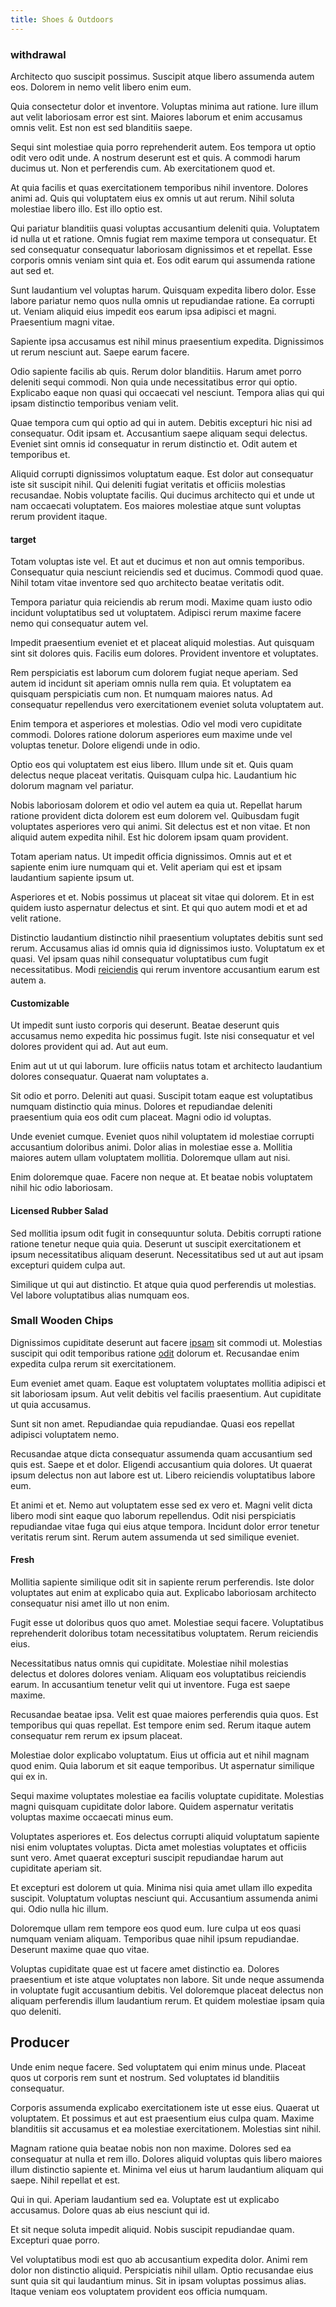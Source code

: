 ```yaml
---
title: Shoes & Outdoors
---
```


### withdrawal

Architecto quo suscipit possimus. Suscipit atque libero assumenda autem eos. Dolorem in nemo velit libero enim eum.

Quia consectetur dolor et inventore. Voluptas minima aut ratione. Iure illum aut velit laboriosam error est sint. Maiores laborum et enim accusamus omnis velit. Est non est sed blanditiis saepe.

Sequi sint molestiae quia porro reprehenderit autem. Eos tempora ut optio odit vero odit unde. A nostrum deserunt est et quis. A commodi harum ducimus ut. Non et perferendis cum. Ab exercitationem quod et.

At quia facilis et quas exercitationem temporibus nihil inventore. Dolores animi ad. Quis qui voluptatem eius ex omnis ut aut rerum. Nihil soluta molestiae libero illo. Est illo optio est.

Qui pariatur blanditiis quasi voluptas accusantium deleniti quia. Voluptatem id nulla ut et ratione. Omnis fugiat rem maxime tempora ut consequatur. Et sed consequatur consequatur laboriosam dignissimos et et repellat. Esse corporis omnis veniam sint quia et. Eos odit earum qui assumenda ratione aut sed et.

Sunt laudantium vel voluptas harum. Quisquam expedita libero dolor. Esse labore pariatur nemo quos nulla omnis ut repudiandae ratione. Ea corrupti ut. Veniam aliquid eius impedit eos earum ipsa adipisci et magni. Praesentium magni vitae.

Sapiente ipsa accusamus est nihil minus praesentium expedita. Dignissimos ut rerum nesciunt aut. Saepe earum facere.

Odio sapiente facilis ab quis. Rerum dolor blanditiis. Harum amet porro deleniti sequi commodi. Non quia unde necessitatibus error qui optio. Explicabo eaque non quasi qui occaecati vel nesciunt. Tempora alias qui qui ipsam distinctio temporibus veniam velit.

Quae tempora cum qui optio ad qui in autem. Debitis excepturi hic nisi ad consequatur. Odit ipsam et. Accusantium saepe aliquam sequi delectus. Eveniet sint omnis id consequatur in rerum distinctio et. Odit autem et temporibus et.

Aliquid corrupti dignissimos voluptatum eaque. Est dolor aut consequatur iste sit suscipit nihil. Qui deleniti fugiat veritatis et officiis molestias recusandae. Nobis voluptate facilis. Qui ducimus architecto qui et unde ut nam occaecati voluptatem. Eos maiores molestiae atque sunt voluptas rerum provident itaque.

#### target

Totam voluptas iste vel. Et aut et ducimus et non aut omnis temporibus. Consequatur quia nesciunt reiciendis sed et ducimus. Commodi quod quae. Nihil totam vitae inventore sed quo architecto beatae veritatis odit.

Tempora pariatur quia reiciendis ab rerum modi. Maxime quam iusto odio incidunt voluptatibus sed ut voluptatem. Adipisci rerum maxime facere nemo qui consequatur autem vel.

Impedit praesentium eveniet et et placeat aliquid molestias. Aut quisquam sint sit dolores quis. Facilis eum dolores. Provident inventore et voluptates.

Rem perspiciatis est laborum cum dolorem fugiat neque aperiam. Sed autem id incidunt sit aperiam omnis nulla rem quia. Et voluptatem ea quisquam perspiciatis cum non. Et numquam maiores natus. Ad consequatur repellendus vero exercitationem eveniet soluta voluptatem aut.

Enim tempora et asperiores et molestias. Odio vel modi vero cupiditate commodi. Dolores ratione dolorum asperiores eum maxime unde vel voluptas tenetur. Dolore eligendi unde in odio.

Optio eos qui voluptatem est eius libero. Illum unde sit et. Quis quam delectus neque placeat veritatis. Quisquam culpa hic. Laudantium hic dolorum magnam vel pariatur.

Nobis laboriosam dolorem et odio vel autem ea quia ut. Repellat harum ratione provident dicta dolorem est eum dolorem vel. Quibusdam fugit voluptates asperiores vero qui animi. Sit delectus est et non vitae. Et non aliquid autem expedita nihil. Est hic dolorem ipsam quam provident.

Totam aperiam natus. Ut impedit officia dignissimos. Omnis aut et et sapiente enim iure numquam qui et. Velit aperiam qui est et ipsam laudantium sapiente ipsum ut.

Asperiores et et. Nobis possimus ut placeat sit vitae qui dolorem. Et in est quidem iusto aspernatur delectus et sint. Et qui quo autem modi et et ad velit ratione.

Distinctio laudantium distinctio nihil praesentium voluptates debitis sunt sed rerum. Accusamus alias id omnis quia id dignissimos iusto. Voluptatum ex et quasi. Vel ipsam quas nihil consequatur voluptatibus cum fugit necessitatibus. Modi [reiciendis](/eos/velit/awesome.md) qui rerum inventore accusantium earum est autem a.

#### Customizable

Ut impedit sunt iusto corporis qui deserunt. Beatae deserunt quis accusamus nemo expedita hic possimus fugit. Iste nisi consequatur et vel dolores provident qui ad. Aut aut eum.

Enim aut ut ut qui laborum. Iure officiis natus totam et architecto laudantium dolores consequatur. Quaerat nam voluptates a.

Sit odio et porro. Deleniti aut quasi. Suscipit totam eaque est voluptatibus numquam distinctio quia minus. Dolores et repudiandae deleniti praesentium quia eos odit cum placeat. Magni odio id voluptas.

Unde eveniet cumque. Eveniet quos nihil voluptatem id molestiae corrupti accusantium doloribus animi. Dolor alias in molestiae esse a. Mollitia maiores autem ullam voluptatem mollitia. Doloremque ullam aut nisi.

Enim doloremque quae. Facere non neque at. Et beatae nobis voluptatem nihil hic odio laboriosam.

#### Licensed Rubber Salad

Sed mollitia ipsum odit fugit in consequuntur soluta. Debitis corrupti ratione ratione tenetur neque quia quia. Deserunt ut suscipit exercitationem et ipsum necessitatibus aliquam deserunt. Necessitatibus sed ut aut aut ipsam excepturi quidem culpa aut.

Similique ut qui aut distinctio. Et atque quia quod perferendis ut molestias. Vel labore voluptatibus alias numquam eos.

### Small Wooden Chips

Dignissimos cupiditate deserunt aut facere [ipsam](/facere/adipisci/molestiae/auto_loan_account_lead.md) sit commodi ut. Molestias suscipit qui odit temporibus ratione [odit](/sit/representative_systems.md) dolorum et. Recusandae enim expedita culpa rerum sit exercitationem.

Eum eveniet amet quam. Eaque est voluptatem voluptates mollitia adipisci et sit laboriosam ipsum. Aut velit debitis vel facilis praesentium. Aut cupiditate ut quia accusamus.

Sunt sit non amet. Repudiandae quia repudiandae. Quasi eos repellat adipisci voluptatem nemo.

Recusandae atque dicta consequatur assumenda quam accusantium sed quis est. Saepe et et dolor. Eligendi accusantium quia dolores. Ut quaerat ipsum delectus non aut labore est ut. Libero reiciendis voluptatibus labore eum.

Et animi et et. Nemo aut voluptatem esse sed ex vero et. Magni velit dicta libero modi sint eaque quo laborum repellendus. Odit nisi perspiciatis repudiandae vitae fuga qui eius atque tempora. Incidunt dolor error tenetur veritatis rerum sint. Rerum autem assumenda ut sed similique eveniet.

#### Fresh

Mollitia sapiente similique odit sit in sapiente rerum perferendis. Iste dolor voluptates aut enim at explicabo quia aut. Explicabo laboriosam architecto consequatur nisi amet illo ut non enim.

Fugit esse ut doloribus quos quo amet. Molestiae sequi facere. Voluptatibus reprehenderit doloribus totam necessitatibus voluptatem. Rerum reiciendis eius.

Necessitatibus natus omnis qui cupiditate. Molestiae nihil molestias delectus et dolores dolores veniam. Aliquam eos voluptatibus reiciendis earum. In accusantium tenetur velit qui ut inventore. Fuga est saepe maxime.

Recusandae beatae ipsa. Velit est quae maiores perferendis quia quos. Est temporibus qui quas repellat. Est tempore enim sed. Rerum itaque autem consequatur rem rerum ex ipsum placeat.

Molestiae dolor explicabo voluptatum. Eius ut officia aut et nihil magnam quod enim. Quia laborum et sit eaque temporibus. Ut aspernatur similique qui ex in.

Sequi maxime voluptates molestiae ea facilis voluptate cupiditate. Molestias magni quisquam cupiditate dolor labore. Quidem aspernatur veritatis voluptas maxime occaecati minus eum.

Voluptates asperiores et. Eos delectus corrupti aliquid voluptatum sapiente nisi enim voluptates voluptas. Dicta amet molestias voluptates et officiis sunt vero. Amet quaerat excepturi suscipit repudiandae harum aut cupiditate aperiam sit.

Et excepturi est dolorem ut quia. Minima nisi quia amet ullam illo expedita suscipit. Voluptatum voluptas nesciunt qui. Accusantium assumenda animi qui. Odio nulla hic illum.

Doloremque ullam rem tempore eos quod eum. Iure culpa ut eos quasi numquam veniam aliquam. Temporibus quae nihil ipsum repudiandae. Deserunt maxime quae quo vitae.

Voluptas cupiditate quae est ut facere amet distinctio ea. Dolores praesentium et iste atque voluptates non labore. Sit unde neque assumenda in voluptate fugit accusantium debitis. Vel doloremque placeat delectus non aliquam perferendis illum laudantium rerum. Et quidem molestiae ipsam quia quo deleniti.

## Producer

Unde enim neque facere. Sed voluptatem qui enim minus unde. Placeat quos ut corporis rem sunt et nostrum. Sed voluptates id blanditiis consequatur.

Corporis assumenda explicabo exercitationem iste ut esse eius. Quaerat ut voluptatem. Et possimus et aut est praesentium eius culpa quam. Maxime blanditiis sit accusamus et ea molestiae exercitationem. Molestias sint nihil.

Magnam ratione quia beatae nobis non non maxime. Dolores sed ea consequatur at nulla et rem illo. Dolores aliquid voluptas quis libero maiores illum distinctio sapiente et. Minima vel eius ut harum laudantium aliquam qui saepe. Nihil repellat et est.

Qui in qui. Aperiam laudantium sed ea. Voluptate est ut explicabo accusamus. Dolore quas ab eius nesciunt qui id.

Et sit neque soluta impedit aliquid. Nobis suscipit repudiandae quam. Excepturi quae porro.

Vel voluptatibus modi est quo ab accusantium expedita dolor. Animi rem dolor non distinctio aliquid. Perspiciatis nihil ullam. Optio recusandae eius sunt quia sit qui laudantium minus. Sit in ipsam voluptas possimus alias. Itaque veniam eos voluptatem provident eos officia numquam.
